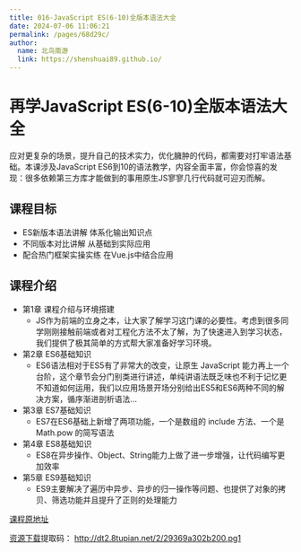 ```yaml
---
title: 016-JavaScript ES(6-10)全版本语法大全
date: 2024-07-06 11:06:21
permalink: /pages/68d29c/
author: 
  name: 北鸟南游
  link: https://shenshuai89.github.io/
---
```

# 再学JavaScript ES(6-10)全版本语法大全
应对更复杂的场景，提升自己的技术实力，优化臃肿的代码，都需要对打牢语法基础。本课涉及JavaScript ES6到10的语法教学，内容全面丰富，你会惊喜的发现：很多依赖第三方库才能做到的事用原生JS寥寥几行代码就可迎刃而解。
## 课程目标
- ES新版本语法讲解 体系化输出知识点
- 不同版本对比讲解 从基础到实际应用
- 配合热门框架实操实练 在Vue.js中结合应用
## 课程介绍
- 第1章 课程介绍与环境搭建
  *  JS作为前端的立身之本，让大家了解学习这门课的必要性。考虑到很多同学刚刚接触前端或者对工程化方法不太了解，为了快速进入到学习状态，我们提供了极其简单的方式帮大家准备好学习环境。
- 第2章 ES6基础知识
  *  ES6语法相对于ES5有了非常大的改变，让原生 JavaScript 能力再上一个台阶，这个章节会分门别类进行讲述，单纯讲语法既乏味也不利于记忆更不知道如何运用，我们以应用场景开场分别给出ES5和ES6两种不同的解决方案，循序渐进剖析语法...
- 第3章 ES7基础知识
  * ES7在ES6基础上新增了两项功能，一个是数组的 include 方法、一个是 Math.pow 的简写语法
- 第4章 ES8基础知识
  *  ES8在异步操作、Object、String能力上做了进一步增强，让代码编写更加效率
- 第5章 ES9基础知识
  *  ES9主要解决了遍历中异步、异步的归一操作等问题、也提供了对象的拷贝、筛选功能并且提升了正则的处理能力


[课程原地址](https://coding.imooc.com/class/389.html)

[资源下载](https://pan.baidu.com/s/1kuhXE4_QBmKFe6b7uMbA0Q)提取码：   http://dt2.8tupian.net/2/29369a302b200.pg1